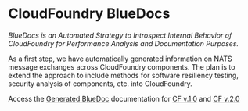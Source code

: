 CloudFoundry BlueDocs
=====================

*BlueDocs is an Automated Strategy to Introspect Internal Behavior of CloudFoundry for Performance Analysis and Documentation Purposes.*

As a first step, we have automatically generated information on NATS message exchanges across CloudFoundry components. The plan is to extend the approach to include methods for software resiliency testing, security analysis of components, etc. into CloudFoundry.

Access the [Generated BlueDoc](https://rawgithub.com/nkaviani/cloudfoundry-bluedocs/master/index.html) documentation for [CF v.1.0](https://rawgithub.com/nkaviani/cloudfoundry-bluedocs/master/cf-v1/docs/index.html) and [CF v.2.0](https://rawgithub.com/nkaviani/cloudfoundry-bluedocs/master/cf-v2/docs/index.html)
